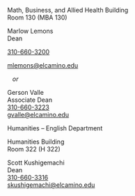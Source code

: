 Math, Business, and Allied Health Building  
Room 130 (MBA 130)

Marlow Lemons  
Dean

[310-660-3200](tel:13106603200)

[mlemons@elcamino.edu](mailto:mlemons@elcamino.edu)

   _or_

Gerson Valle  
Associate Dean  
[310-660-3223](tel:13106603223)  
[gvalle@elcamino.edu](mailto:gvalle@elcamino)

Humanities – English Department

Humanities Building  
Room 322 (H 322)

Scott Kushigemachi  
Dean  
[310-660-3316](tel:13106603316)  
[skushigemachi@elcamino.edu](mailto:skushigemachi@elcamino.edu)